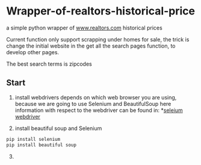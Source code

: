 # Wrapper-of-realtors-historical-price
a simple python wrapper of www.realtors.com historical prices

Current function only support scrapping under homes for sale, the trick is change the initial website in the get all the search pages function, to develop other pages.

The best search terms is zipcodes


## Start

1. install webdrivers depends on which web browser you are using, because we are going to use Selenium and BeautifulSoup here
information with respect to the webdriver can be found in:
*[seleium webdriver](https://github.com/SeleniumHQ/selenium/edit/master/README.md)

2. install beautiful soup and Selenium
```sh
pip install selenium
pip install beautiful soup
```

3.
